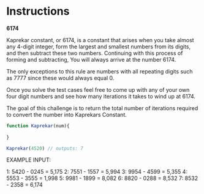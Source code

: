 # Instructions  

**6174**

Kaprekar constant, or 6174, is a constant that arises when you take almost any 4-digit integer, form the largest and smallest numbers from its digits, and then subtract these two numbers. Continuing with this process of forming and subtracting, You will always arrive at the number 6174.

The only exceptions to this rule are numbers with all repeating digits such as 7777 since these would always equal 0. 

Once you solve the test cases feel free to come up with any of your own four digit numbers and see how many iterations it takes to wind up at 6174.

The goal of this challenge is to return the total number of iterations required to convert the number into Kaprekars Constant.  


```javascript
function Kaprekar(num){
 
}

Kaprekar(4520) // outputs: 7
```

EXAMPLE INPUT: 

1: 5420   -   0245 = 5,175
2: 7551   -   1557 = 5,994
3: 9954   -   4599 = 5,355
4: 5553   -   3555 = 1,998
5: 9981   -   1899 = 8,082
6: 8820   -   0288 = 8,532
7: 8532   -   2358 = 6,174
  